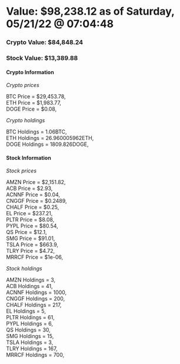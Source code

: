 # Value: $98,238.12 as of Saturday, 05/21/22 @ 07:04:48 

### Crypto Value: $84,848.24

### Stock Value: $13,389.88

#### Crypto Information 
*Crypto prices* 

BTC Price = $29,453.78,  
ETH Price = $1,983.77,  
DOGE Price = $0.08,  


*Crypto holdings* 

BTC Holdings = 1.06BTC,  
ETH Holdings = 26.960005962ETH,  
DOGE Holdings = 1809.826DOGE,  


#### Stock Information 

*Stock prices* 

AMZN Price = $2,151.82,  
ACB Price = $2.93,  
ACNNF Price = $0.04,  
CNGGF Price = $0.2489,  
CHALF Price = $0.25,  
EL Price = $237.21,  
PLTR Price = $8.08,  
PYPL Price = $80.54,  
QS Price = $12.1,  
SMG Price = $91.01,  
TSLA Price = $663.9,  
TLRY Price = $4.72,  
MRRCF Price = $1e-06,  


*Stock holdings* 

AMZN Holdings = 3,  
ACB Holdings = 41,  
ACNNF Holdings = 1000,  
CNGGF Holdings = 200,  
CHALF Holdings = 217,  
EL Holdings = 5,  
PLTR Holdings = 61,  
PYPL Holdings = 6,  
QS Holdings = 30,  
SMG Holdings = 15,  
TSLA Holdings = 3,  
TLRY Holdings = 167,  
MRRCF Holdings = 700,  


